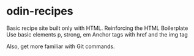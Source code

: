 # odin-recipes
Basic recipe site built only with HTML.
Reinforcing the HTML Boilerplate
Use basic elements p, strong, em
Anchor tags with href and the img tag

Also, get more familiar with Git commands.
